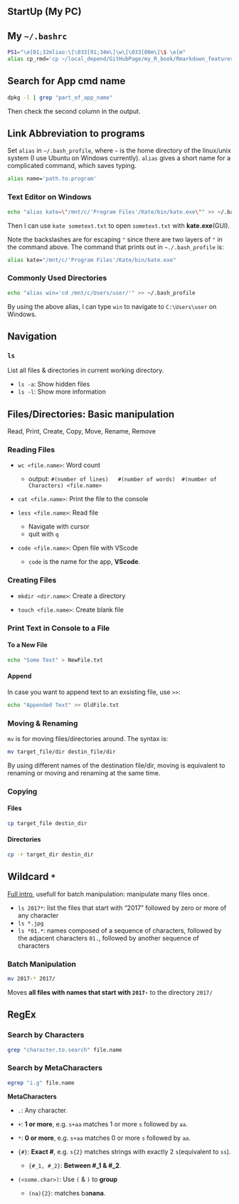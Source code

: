 StartUp (My PC)
------------------------------

## My `~/.bashrc`

```bash
PS1="\e[01;32mliao:\[\033[01;34m\]\w\[\033[00m\]\$ \e[m"
alias cp_rmd='cp ~/local_depend/GitHubPage/my_R_book/Rmarkdown_features/rmd_features.html ~/liao961120.github.io/notes/rmd_features.html'
```


Search for App cmd name
--------------------------------

```bash
dpkg -l | grep "part_of_app_name"
```

Then check the second column in the output.


Link Abbreviation to programs
----------------------------------------

Set `alias` in `~/.bash_profile`, where `~` is the home directory of the linux/unix system (I use Ubuntu on Windows currently). `alias` gives a short name for a complicated command, which saves typing.

```bash
alias name='path.to.program'
```

### Text Editor on Windows

```bash
echo "alias kate=\"/mnt/c/'Program Files'/Kate/bin/kate.exe\"" >> ~/.bash_profile
```
Then I can use `kate sometext.txt` to open `sometext.txt` with **kate.exe**(GUI).

Note the backslashes are for escaping `"` since there are two layers of `"` in the command above. The command that prints out in `~./.bash_profile` is:
```bash
alias kate="/mnt/c/'Program Files'/Kate/bin/kate.exe"
```

### Commonly Used Directories
```bash
echo "alias win='cd /mnt/c/Users/user/'" >> ~/.bash_profile
```
By using the above alias, I can type `win` to navigate to `C:\Users\user` on Windows.

Navigation
-----------------------------------------------

### `ls`
List all files & directories in current working directory.

- `ls -a`: Show hidden files
- `ls -l`: Show more information


Files/Directories: Basic manipulation
-------------------------------------------

Read, Print, Create, Copy, Move, Rename, Remove

### Reading Files

- `wc <file.name>`: Word count
    - output: `#(number of lines)   #(number of words)  #(number of Characters) <file.name>`

- `cat <file.name>`: Print the file to the console

- `less <file.name>`: Read file
    - Navigate with cursor
    - quit with `q`

- `code <file.name>`: Open file with VScode
    - `code` is the name for the app, **VScode**.

### Creating Files

- `mkdir <dir.name>`: Create a directory

- `touch <file.name>`: Create blank file

### Print Text in Console to a File
#### To a New File
```bash
echo "Some Text" > NewFile.txt
```

#### Append
In case you want to append text to an exsisting file, use `>>`:
```bash
echo "Appended Text" >> OldFile.txt
```

### Moving & Renaming
`mv` is for moving files/directories around. The syntax is:
```bash
mv target_file/dir destin_file/dir
```

By using different names of the destination file/dir, moving is equivalent to renaming or moving and renaming at the same time.

### Copying

#### Files
```bash
cp target_file destin_dir
```

#### Directories

```bash
cp -r target_dir destin_dir
```


Wildcard `*`
----------------------------------------

[Full intro](https://bookdown.org/sean/the-unix-workbench/working-with-unix.html#get-wild), usefull for batch manipulation: manipulate many files once.

- `ls 2017*`: list the files that start with “2017” followed by zero or more of any character
- `ls *.jpg`
- `ls *01.*`: names composed of a sequence of characters, followed by the adjacent characters `01.`, followed by another sequence of characters

### Batch Manipulation

```bash
mv 2017-* 2017/
```

Moves **all files with names that start with `2017-`** to the directory `2017/`

RegEx
------------------------------------

### Search by Characters
```bash
grep "character.to.search" file.name
```

### Search by MetaCharacters

```bash
egrep "i.g" file.name
```

**MetaCharacters**

- `.`: Any character.

- `+`: **1 or more**, e.g. `s+aa` matches 1 or more `s` followed by `aa`.

- `*`: **0 or more**, e.g. `s+aa` matches 0 or more `s` followed by `aa`.

- `{#}`: **Exact #**, e.g. `s{2}` matches strings with exactly 2 `s`(equivalent to `ss`).
	- `{#_1, #_2}`: **Between #_1 & #_2**.

- `(<some.char>)`: Use `(` & `)` to **group**
	- `(na){2}`: matches ba**nana**.
	
